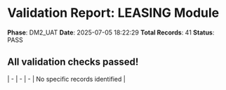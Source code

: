 # Validation Report: LEASING Module

**Phase**: DM2_UAT
**Date**: 2025-07-05 18:22:29
**Total Records**: 41
**Status**: PASS

## All validation checks passed!
| - | - | - | No specific records identified |
